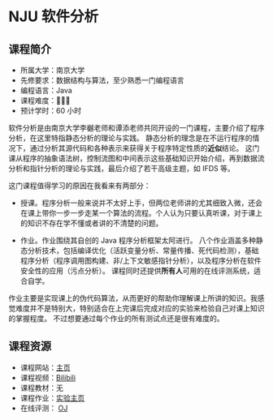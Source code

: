 # NJU 软件分析

## 课程简介

- 所属大学：南京大学
- 先修要求：数据结构与算法，至少熟悉一门编程语言
- 编程语言：Java
- 课程难度：🌟🌟🌟
- 预计学时：60 小时

软件分析是由南京大学李樾老师和谭添老师共同开设的一门课程，主要介绍了程序分析，在这里特指静态分析的理论与实践。
静态分析的理念是在不运行程序的情况下，通过分析其源代码和各种表示来获得关于程序特定性质的**近似**结论。
这门课从程序的抽象语法树，控制流图和中间表示这些基础知识开始介绍，再到数据流分析和指针分析的理论与实践，最后介绍了若干高级主题，如 IFDS 等。

这门课程值得学习的原因在我看来有两部分：

- 授课。程序分析一般来说并不太好上手，但两位老师讲的尤其细致入微，还会在课上带你一步一步走某一个算法的流程。个人认为只要认真听课，对于课上的知识不存在学不懂或者讲的不清楚的问题。

- 作业。作业围绕其自创的 Java 程序分析框架太阿进行。
八个作业涵盖多种静态分析技术，包括编译优化（活跃变量分析、常量传播、死代码检测），基础程序分析（程序调用图构建、非/上下文敏感指针分析），以及程序分析在软件安全性的应用（污点分析）。
课程同时还提供**所有人**可用的在线评测系统，适合自学。

作业主要是实现课上的伪代码算法，从而更好的帮助你理解课上所讲的知识。我感觉难度并不是特别大，特别适合在上完课后完成对应的实验来检验自己对课上知识的掌握程度。
不过想要通过每个作业的所有测试点还是很有难度的。

## 课程资源

- 课程网站：[主页](https://tai-e.pascal-lab.net/lectures.html)
- 课程视频：[Bilibili](https://www.bilibili.com/video/BV1b7411K7P4/?spm_id_from=333.999.0.0&vd_source=b58da8cd0259ee873ef3dc2c9aa36d74)
- 课程教材：无
- 课程作业：[实验主页](https://tai-e.pascal-lab.net/intro/overview.html)
- 在线评测： [OJ](https://oj.pascal-lab.net/problem)
